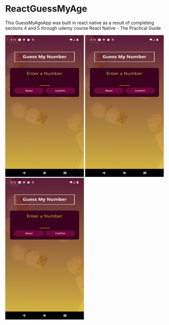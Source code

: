 # ReactGuessMyAge

This GuessMyAgeApp was built in react native as a result of completing sections 4 and 5 through udemy course React Native - The Practical Guide
<p float="left">
  <img src="https://github.com/sekne18/ReactGuessMyAge/blob/main/assets/sc1.png" width="250" height="450" />
  <img src="https://github.com/sekne18/ReactGuessMyAge/blob/main/assets/sc1.png" width="250" height="450" />
  <img src="https://github.com/sekne18/ReactGuessMyAge/blob/main/assets/sc1.png" width="250" height="450" />
</p>

